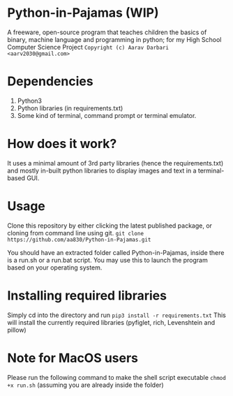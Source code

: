 # Python-in-Pajamas (WIP)
A freeware, open-source program that teaches children the basics of binary, machine language and programming in python; for my High School Computer Science Project
`Copyright (c) Aarav Darbari <aarv2030@gmail.com>`


# Dependencies

1. Python3
2. Python libraries (in requirements.txt)
3. Some kind of terminal, command prompt or terminal emulator.


# How does it work?

It uses a minimal amount of 3rd party libraries (hence the requirements.txt) and mostly in-built python libraries to display images and text in a terminal-based GUI.


# Usage

Clone this repository by either clicking the latest published package, or cloning from command line using git.
`git clone https://github.com/aa830/Python-in-Pajamas.git`


You should have an extracted folder called Python-in-Pajamas, inside there is a run.sh or a run.bat script. You may use this to launch the program based on your operating system.

# Installing required libraries

Simply cd into the directory and run `pip3 install -r requirements.txt`
This will install the currently required libraries (pyfiglet, rich, Levenshtein and pillow)

# Note for MacOS users

Please run the following command to make the shell script executable `chmod +x run.sh` (assuming you are already inside the folder)
